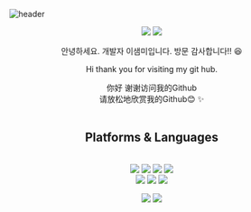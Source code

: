 
![header](https://capsule-render.vercel.app/api?type=transparent&text=Hello%20Guys!&fontAlign=60&desc=认识你很高兴&descAlignY=90&descAlign=60)


<div align=center> 
  <p>
  <a href="https://keep-trying-until-the-end.tistory.com/" target="_blank"><img src="https://img.shields.io/badge/Blog-DD0B78?style=flat-square&logo=GitHub%20Sponsors&logoColor=white"/></a>
  <a href="mailto:saemmilee1231@gmail.com" target="_blank"><img src="https://img.shields.io/badge/saemmilee1231@gmail.com-EA4335?style=flat-square&logo=Gmail&logoColor=white"/></a>
  
</p>
<p>
  안녕하세요. 개발자 이샘미입니다.
  방문 감사합니다!! 😆
  
  Hi thank you for visiting my git hub. <br/>

  
  你好 谢谢访问我的Github <br/>
  请放松地欣赏我的Github😊
  ✨ <br/><br/>
</p>
 
  
  

## Platforms & Languages
<p>
  
  <br>  
      <img src="https://img.shields.io/badge/java-007396?style=for-the-badge&logo=java&logoColor=white"> 
   <img src="https://img.shields.io/badge/python-3776AB?style=for-the-badge&logo=python&logoColor=white"> 
  <img src="https://img.shields.io/badge/javascript-F7DF1E?style=for-the-badge&logo=javascript&logoColor=black"> 
      <img src="https://img.shields.io/badge/MySql-4479A1?style=for-the-badge&logo=MySql&logoColor=white">
  <br>
    <img src="https://img.shields.io/badge/spring-6DB33F?style=for-the-badge&logo=spring&logoColor=white"> 
      <img src="https://img.shields.io/badge/Docker-2496ED?style=for-the-badge&logo=Docker&logoColor=white"> 
      <img src="https://img.shields.io/badge/Node.js-339933?style=for-the-badge&logo=Node.js&logoColor=white">
  <br>
</p>

<p>
  <img src="https://img.shields.io/badge/github-181717?style=for-the-badge&logo=github&logoColor=white">
  <img src="https://img.shields.io/badge/git-F05032?style=for-the-badge&logo=git&logoColor=white">
</p>
</div>
</div>




